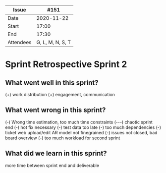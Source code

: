 | Issue     | #151               |
| --------- | ---------------- |
| Date      | 2020-11-22       |
| Start     | 17:00            |
| End       | 17:30            |
| Attendees | G, L, M, N, S, T |

# Sprint Retrospective Sprint 2


## What went well in this sprint?
(+) work distribution
(+) engagement, communication

## What went wrong in this sprint?
(-) Wrong time estimation, too much time constraints
(---) chaotic sprint end
(-) hot fix necessary
(-) test data too late
(-) too much dependencies
(-) ticket web upload/edit AR model not finegrained
(-) issues not closed, bad board overview
(-) too much workload for second sprint

## What did we learn in this sprint?
more time between sprint end and deliverable